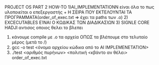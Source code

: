 PROJECT OS PART 2 HOW-TO
1)AI_IMPLEMENTATIONN είναι όλα το πως υλοποιείται ο επεξεργαστής + Η ΣΕΙΡΑ ΠΟΥ ΕΚΤΕΛΟΥΝΤΑΙ ΤΑ ΠΡΟΓΡΑΜΜΑΤΑ(order_of_exec.txt => έχει τα paths των .ο)
2) EXCECUTABLES ΕΊΝΑΙ Ο ΚΩΔΙΚΑΣ ΤΩΝ ΔΙΑΔΙΚΑΣΙΩΝ 
3) SIGNLE CORE HADJI αντισος οποιος θελει το βλεπει

1) κάνουμε compile με .o τα αρχεία ΟΠΩΣ τα βλέπουμε στο τελυταίο μέρος (μετά το /)
2) gcc -o test <όνομα αρχείου κώδικα από το AI IMPLEMENETATION>
3) ./test <αριθμός πυρήνων> <πολιτική <κβάντο αν θέλει> order_of_exec.txt 
